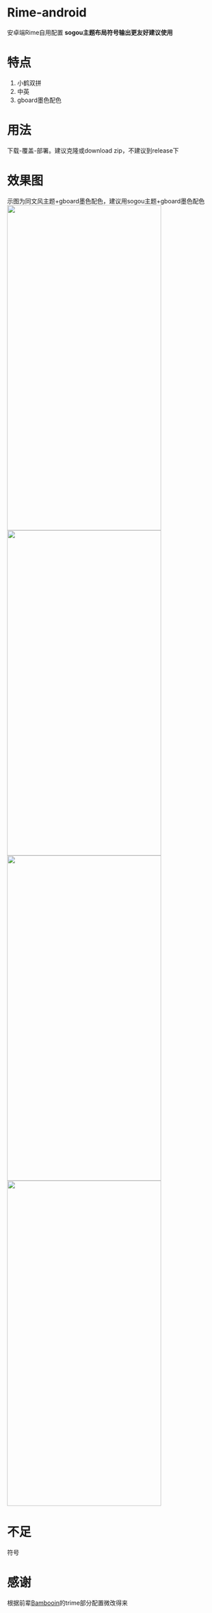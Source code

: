 # Rime-android
安卓端Rime自用配置
**sogou主题布局符号输出更友好建议使用**
# 特点
1. 小鹤双拼
2. 中英
3. gboard墨色配色
# 用法
下载-覆盖-部署。建议克隆或download zip，不建议到release下
# 效果图
示图为同文风主题+gboard墨色配色，建议用sogou主题+gboard墨色配色
<img src="https://github.com/Jacobax/Rime4Android-config/raw/main/pics/1.jpg" width="360" height="760" />  <img src="https://github.com/Jacobax/Rime4Android-config/raw/main/pics/2.jpg" width="360" height="760" />
<img src="https://github.com/Jacobax/Rime4Android-config/raw/main/pics/3.jpg" width="360" height="760" />  <img src="https://github.com/Jacobax/Rime4Android-config/raw/main/pics/4.jpg" width="360" height="760" />
# 不足
符号
# 感谢
根据前辈[Bambooin](https://github.com/Bambooin/rimerc)的trime部分配置微改得来
